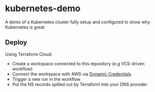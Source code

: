 # kubernetes-demo
A demo of a Kubernetes cluster fully setup and configured to show why Kubernetes is great 

## Deploy

Using Terraform Cloud:
- Create a workspace connected to this repository (e.g VCS-driven workflow)
- Connect the workspace with AWS via [Dynamic Credentials](https://developer.hashicorp.com/terraform/cloud-docs/workspaces/dynamic-provider-credentials/aws-configuration)
- Trigger a new run in the workflow
- Put the NS records spilled out by Terraform into your DNS provider
